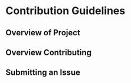 # Contribution Guidelines #

## Overview of Project ##

## Overview Contributing ##
<!-- Are contributions welcome or is this a closed project? -->
<!-- If partially closed who is eligible -->

## Submitting an Issue ##
<!-- information on issues and feature requests -->
